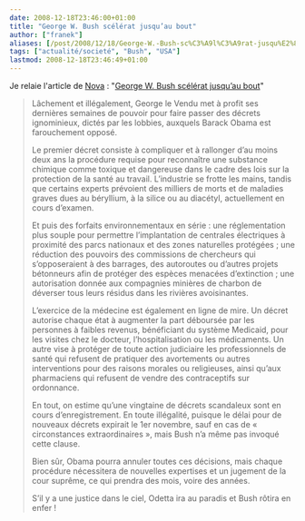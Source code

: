 ```yaml
---
date: 2008-12-18T23:46:00+01:00
title: "George W. Bush scélérat jusqu’au bout"
author: ["franek"]
aliases: [/post/2008/12/18/George-W.-Bush-sc%C3%A9l%C3%A9rat-jusqu%E2%80%99au-bout]
tags: ["actualité/societé", "Bush", "USA"]
lastmod: 2008-12-18T23:46:49+01:00
---
```

Je relaie l'article de [Nova](http://www.novaplanet.com) : "[George W. Bush scélérat jusqu’au bout](http://www.novaplanet.com/news/news,2449,george-w-bush-scelerat-jusquau-bout.html)"

> Lâchement et illégalement, George le Vendu met à profit ses dernières semaines de pouvoir pour faire passer des décrets ignominieux, dictés par les lobbies, auxquels Barack Obama est farouchement opposé.
> 
> Le premier décret consiste à compliquer et à rallonger d’au moins deux ans la procédure requise pour reconnaître une substance chimique comme toxique et dangereuse dans le cadre des lois sur la protection de la santé au travail. L’industrie se frotte les mains, tandis que certains experts prévoient des milliers de morts et de maladies graves dues au béryllium, à la silice ou au diacétyl, actuellement en cours d’examen.
> 
> Et puis des forfaits environnementaux en série : une réglementation plus souple pour permettre l’implantation de centrales électriques à proximité des parcs nationaux et des zones naturelles protégées ; une réduction des pouvoirs des commissions de chercheurs qui s’opposeraient à des barrages, des autoroutes ou d’autres projets bétonneurs afin de protéger des espèces menacées d’extinction ; une autorisation donnée aux compagnies minières de charbon de déverser tous leurs résidus dans les rivières avoisinantes.
> 
> L’exercice de la médecine est également en ligne de mire. Un décret autorise chaque état à augmenter la part déboursée par les personnes à faibles revenus, bénéficiant du système Medicaid, pour les visites chez le docteur, l’hospitalisation ou les médicaments. Un autre vise à protéger de toute action judiciaire les professionnels de santé qui refusent de pratiquer des avortements ou autres interventions pour des raisons morales ou religieuses, ainsi qu’aux pharmaciens qui refusent de vendre des contraceptifs sur ordonnance.
> 
> En tout, on estime qu’une vingtaine de décrets scandaleux sont en cours d’enregistrement. En toute illégalité, puisque le délai pour de nouveaux décrets expirait le 1er novembre, sauf en cas de « circonstances extraordinaires », mais Bush n’a même pas invoqué cette clause.
> 
> Bien sûr, Obama pourra annuler toutes ces décisions, mais chaque procédure nécessitera de nouvelles expertises et un jugement de la cour suprême, ce qui prendra des mois, voire des années.
> 
> S’il y a une justice dans le ciel, Odetta ira au paradis et Bush rôtira en enfer !

